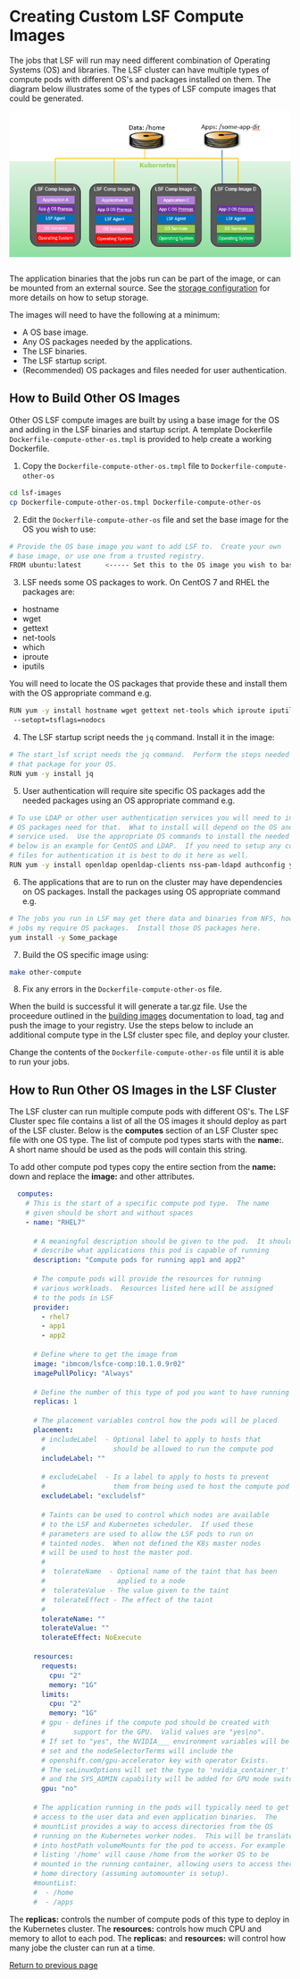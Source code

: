 # Creating Custom LSF Compute Images
The jobs that LSF will run may need different combination of Operating Systems (OS) and libraries.  The LSF cluster can have multiple types of compute pods with different OS's and packages installed on them.  The diagram below illustrates some of the types of LSF compute images that could be generated.

![Image types](LSFonK8s-images.png)

The application binaries that the jobs run can be part of the image, or can be mounted from an external source.  See the [storage configuration](README-setting-up-storage.md) for more details on how to setup storage.

The images will need to have the following at a minimum:
* A OS base image.
* Any OS packages needed by the applications.
* The LSF binaries.
* The LSF startup script.
* (Recommended) OS packages and files needed for user authentication.

## How to Build Other OS Images
Other OS LSF compute images are built by using a base image for the OS and adding in the LSF binaries and startup script.  A template Dockerfile `Dockerfile-compute-other-os.tmpl` is provided to help create a working Dockerfile.
1. Copy the `Dockerfile-compute-other-os.tmpl` file to `Dockerfile-compute-other-os`
```bash
cd lsf-images
cp Dockerfile-compute-other-os.tmpl Dockerfile-compute-other-os
```

2. Edit the `Dockerfile-compute-other-os` file and set the base image for the OS you wish to use:
```bash
# Provide the OS base image you want to add LSF to.  Create your own
# base image, or use one from a trusted registry.
FROM ubuntu:latest      <----- Set this to the OS image you wish to base the LSF compute image on
```

3. LSF needs some OS packages to work.  On CentOS 7 and RHEL the packages are:
  * hostname
  * wget
  * gettext
  * net-tools
  * which
  * iproute
  * iputils

You will need to locate the OS packages that provide these and install them with the OS appropriate command e.g.
```bash
RUN yum -y install hostname wget gettext net-tools which iproute iputils openldap openldap-clients systemd-sysv make
 --setopt=tsflags=nodocs
```

4. The LSF startup script needs the `jq` command.  Install it in the image:
```bash
# The start_lsf script needs the jq command.  Perform the steps needed to install
# that package for your OS.
RUN yum -y install jq
```

5. User authentication will require site specific OS packages add the needed packages using an OS appropriate command e.g.
```bash
# To use LDAP or other user authentication services you will need to install the
# OS packages need for that.  What to install will depend on the OS and authentication
# service used.  Use the appropriate OS commands to install the needed services.
# below is an example for CentOS and LDAP.  If you need to setup any configuration
# files for authentication it is best to do it here as well.
RUN yum -y install openldap openldap-clients nss-pam-ldapd authconfig ypbind --setopt=tsflags=nodocs
```

6. The applications that are to run on the cluster may have dependencies on OS packages.  Install the packages using OS appropriate command e.g.
```bash
# The jobs you run in LSF may get there data and binaries from NFS, however those
# jobs my require OS packages.  Install those OS packages here.
yum install -y Some_package
```

7. Build the OS specific image using:
```bash
make other-compute
```

8. Fix any errors in the `Dockerfile-compute-other-os` file.

When the build is successful it will generate a tar.gz file.  Use the proceedure outlined in the [building images](README-Building-the-images.md) documentation to load, tag and push the image to your registry.  Use the steps below to include an additional compute type in the LSf cluster spec file, and deploy your cluster.

Change the contents of the `Dockerfile-compute-other-os` file until it is able to run your jobs.


## How to Run Other OS Images in the LSF Cluster
The LSF cluster can run multiple compute pods with different OS's.  The LSF Cluster spec file contains a list of all the OS images it should deploy as part of the LSF cluster.  Below is the **computes** section of an LSF Cluster spec file with one OS type.  The list of compute pod types starts with the **name:**.  A short name should be used as the pods will contain this string.

To add other compute pod types copy the entire section from the **name:** down and replace the **image:** and other attributes.

```yaml
  computes:
    # This is the start of a specific compute pod type.  The name
    # given should be short and without spaces
    - name: "RHEL7"

      # A meaningful description should be given to the pod.  It should
      # describe what applications this pod is capable of running
      description: "Compute pods for running app1 and app2"

      # The compute pods will provide the resources for running
      # various workloads.  Resources listed here will be assigned
      # to the pods in LSF
      provider:
        - rhel7
        - app1
        - app2

      # Define where to get the image from
      image: "ibmcom/lsfce-comp:10.1.0.9r02"
      imagePullPolicy: "Always"

      # Define the number of this type of pod you want to have running
      replicas: 1

      # The placement variables control how the pods will be placed
      placement:
        # includeLabel  - Optional label to apply to hosts that
        #                 should be allowed to run the compute pod
        includeLabel: ""

        # excludeLabel  - Is a label to apply to hosts to prevent
        #                 them from being used to host the compute pod
        excludeLabel: "excludelsf"

        # Taints can be used to control which nodes are available
        # to the LSF and Kubernetes scheduler.  If used these
        # parameters are used to allow the LSF pods to run on
        # tainted nodes.  When not defined the K8s master nodes
        # will be used to host the master pod.
        #
        #  tolerateName  - Optional name of the taint that has been
        #                  applied to a node
        #  tolerateValue - The value given to the taint
        #  tolerateEffect - The effect of the taint
        #
        tolerateName: ""
        tolerateValue: ""
        tolerateEffect: NoExecute

      resources:
        requests:
          cpu: "2"
          memory: "1G"
        limits:
          cpu: "2"
          memory: "1G"
        # gpu - defines if the compute pod should be created with
        #       support for the GPU.  Valid values are "yes|no".
        # If set to "yes", the NVIDIA___ environment variables will be
        # set and the nodeSelectorTerms will include the
        # openshift.com/gpu-accelerator key with operator Exists.
        # The seLinuxOptions will set the type to 'nvidia_container_t'
        # and the SYS_ADMIN capability will be added for GPU mode switching
        gpu: "no"

      # The application running in the pods will typically need to get
      # access to the user data and even application binaries.  The
      # mountList provides a way to access directories from the OS
      # running on the Kubernetes worker nodes.  This will be translated
      # into hostPath volumeMounts for the pod to access. For example
      # listing '/home' will cause /home from the worker OS to be
      # mounted in the running container, allowing users to access there
      # home directory (assuming automounter is setup).
      #mountList:
      #  - /home
      #  - /apps
``` 

The **replicas:** controls the number of compute pods of this type to deploy in the Kubernetes cluster.  The **resources:** controls how much CPU and memory to allot to each pod.  The **replicas:** and **resources:** will control how many jobe the cluster can run at a time.


[Return to previous page](README.md)
